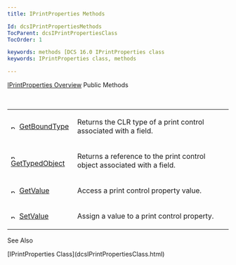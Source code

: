 ```yaml
---
title: IPrintProperties Methods

Id: dcsIPrintPropertiesMethods
TocParent: dcsIPrintPropertiesClass
TocOrder: 1

keywords: methods [DCS 16.0 IPrintProperties class
keywords: IPrintProperties class, methods

---
```


[IPrintProperties Overview](dcsIPrintPropertiesClass.html) 
Public Methods

<br />

<table class="dtTABLE" id="table3" x-use-null-cells="x-use-null-cells" style="border-spacing: 0px" cellspacing="0">
          <colgroup span="1">
            <col span="1" style="WIDTH: 30%" />
            <col span="1" style="WIDTH: 70%" />
          </colgroup>
          <tr>
            <td colspan="1" rowspan="1">

<img alt="public property" src="../Images/PUBLIC%20METHOD.GIF" x-maintain-ratio="TRUE" width="15" height="11" border="0" /> [ GetBoundType](dcsIPrintPropertiesClassGetBoundTypeMethod.html) 
</td>
            <td colspan="1" rowspan="1">

Returns the CLR type of a print control associated with a field.
</td>
          </tr>
          <tr>
            <td colspan="1" rowspan="1">

<img alt="public property" src="../Images/PUBLIC%20METHOD.GIF" x-maintain-ratio="TRUE" width="15" height="11" border="0" /> [ GetTypedObject](dcsIPrintPropertiesClassGetTypedObjectMethod.html) 
</td>
            <td colspan="1" rowspan="1">

Returns a reference to the print control object associated with a field.
</td>
          </tr>
          <tr>
            <td colspan="1" rowspan="1">

<img alt="public property" src="../Images/PUBLIC%20METHOD.GIF" x-maintain-ratio="TRUE" width="15" height="11" border="0" /> [ GetValue](dcsIPrintPropertiesClassGetValueMethod.html) 
</td>
            <td colspan="1" rowspan="1">

Access a print control property value.
</td>
          </tr>
          <tr>
            <td colspan="1" rowspan="1">

<img alt="public property" src="../Images/PUBLIC%20METHOD.GIF" x-maintain-ratio="TRUE" width="15" height="11" border="0" /> [ SetValue](dcsIPrintPropertiesClassSetValueMethod.html) 
</td>
            <td colspan="1" rowspan="1">

Assign a value to a print control property.
</td>
          </tr>
</table>

See Also

<dl />
      [IPrintProperties Class](dcsIPrintPropertiesClass.html)

